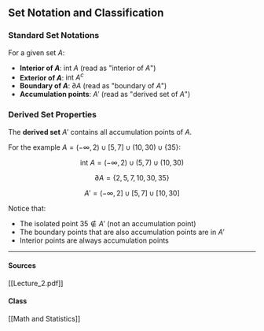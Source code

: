 ## Set Notation and Classification

### Standard Set Notations

For a given set $A$:

- **Interior of $A$**: $\text{int } A$ (read as "interior of $A$")
- **Exterior of $A$**: $\text{int } A^c$ 
- **Boundary of $A$**: $\partial A$ (read as "boundary of $A$")
- **Accumulation points**: $A'$ (read as "derived set of $A$")

### Derived Set Properties

The **derived set** $A'$ contains all accumulation points of $A$.

For the example $A = (-\infty, 2) \cup [5, 7] \cup (10, 30) \cup \{35\}$:

$$\text{int } A = (-\infty, 2) \cup (5, 7) \cup (10, 30)$$

$$\partial A = \{2, 5, 7, 10, 30, 35\}$$

$$A' = (-\infty, 2] \cup [5, 7] \cup [10, 30]$$

Notice that:
- The isolated point $35 \notin A'$ (not an accumulation point)
- The boundary points that are also accumulation points are in $A'$
- Interior points are always accumulation points

---
#### Sources
[[Lecture_2.pdf]]
#### Class
[[Math and Statistics]]